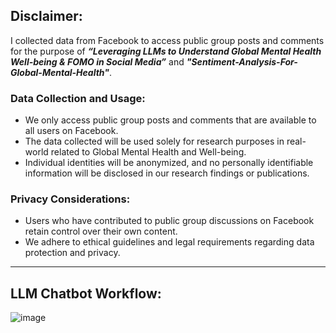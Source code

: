 ## Disclaimer:  

I collected data from Facebook to access public group posts and comments for the purpose of _**“Leveraging LLMs to Understand Global Mental Health Well-being & FOMO in Social Media”**_ and _**"Sentiment-Analysis-For-Global-Mental-Health"**_.

### Data Collection and Usage: 
  
*	We only access public group posts and comments that are available to all users on Facebook.
*	The data collected will be used solely for research purposes in real-world related to Global Mental Health and Well-being.
*	Individual identities will be anonymized, and no personally identifiable information will be disclosed in our research findings or publications.

### Privacy Considerations: 
  
*	Users who have contributed to public group discussions on Facebook retain control over their own content. 
*	We adhere to ethical guidelines and legal requirements regarding data protection and privacy.

<hr>

## LLM Chatbot Workflow:

![image](https://github.com/zaw-may/Sentiment-Analysis-For-Global-Mental-Health/assets/70247904/be848eca-ff58-4d54-8722-ea7cb81f0068)

